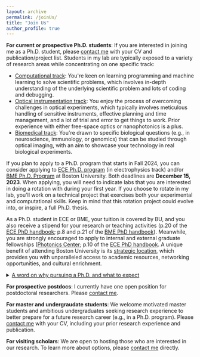 ```yaml
---
layout: archive
permalink: /joinUs/
title: "Join Us"
author_profile: true
---
```


<b>For current or prospective Ph.D. students</b>: If you are interested in joining me as a Ph.D. student, please [contact me](/contact/) with your CV and publication/project list. Students in my lab are typically exposed to a variety of research areas while concentrating on one specific track:

* <u>Computational track</u>: You're keen on learning programming and machine learning to solve scientific problems, which involves in-depth understanding of the underlying scientific problem and lots of coding and debugging. 
* <u>Optical instrumentation track</u>: You enjoy the process of overcoming challenges in optical experiments, which typically involves meticulous handling of sensitive instruments, effective planning and time management, and a lot of trial and error to get things to work. Prior experience with either free-space optics or nanophotonics is a plus.
* <u>Biomedical track</u>: You're drawn to specific biological questions (e.g., in neuroscience, immunology, or genomics) that can be studied through optical imaging, with an aim to showcase your technology in real biological experiments. 

If you plan to apply to a Ph.D. program that starts in Fall 2024, you can consider applying to [ECE Ph.D. program](https://www.bu.edu/eng/academics/explore-degree-programs/phd-in-electrical-engineering/) (in electrophysics track) and/or [BME Ph.D. Program](https://www.bu.edu/eng/academics/explore-degree-programs/phd-in-biomedical-engineering/) at Boston University. Both deadlines are <b>December 15, 2023</b>. When applying, you will need to indicate labs that you are interested in doing a rotation with during your first year. If you choose to rotate in my lab, you'll work on a technical project that exercises both your experimental and computational skills. Keep in mind that this rotation project could evolve into, or inspire, a full Ph.D. thesis.

As a Ph.D. student in ECE or BME, your tuition is covered by BU, and you also receive a stipend for your research or teaching activities (p.20 of the [ECE PhD handbook](https://www.bu.edu/eng/files/2022/09/ECE.PhD_.Handbook.pdf); p.8 and p.21 of the [BME PhD handbook](https://www.bu.edu/eng/files/2023/10/BME-PhD-Handbook-Fall-2023.pdf)). Meanwhile, you are strongly encouraged to apply to internal and external graduate fellowships ([Photonics Center](https://www.bu.edu/photonics/prt/benefits-of-a-photonics-center-phd-trainee/); p.10 of the [ECE PhD handbook](https://www.bu.edu/eng/files/2022/09/ECE.PhD_.Handbook.pdf). A unique benefit of attending Boston University is its [strategic location](/contact/), which provides you with unparalleled access to academic resources, networking opportunities, and cultural enrichment.

<details>
  <summary> <u>A word on why pursuing a Ph.D. and what to expect</u></summary>

  A proper motivation for getting a Ph.D. degree is to develop one's scholarship as an independent researcher, a quality that is required for academic positions and certain kinds of industry positions. A time-tested way to accomplish this goal is through conducting an original study under tailored guidance. A Ph.D. thesis typically aims to address questions that can result in surprising discoveries, and its success relies on close collaboration between the student, the advisor, and other colleagues. You will likely maximize your gain through this journey if some of the followings describe you:
  <ol>
  <li>Scientific motivation: You are intrigued by a certain class of scientific problems and have the desire to create your own artifact (methods, discoveries, invention, or theory). </li>
  <li>Research instinct: You understand the open-ended nature of research, and are willing to master the art of navigating uncertainties, using literature, discussion, and independent thinking as your guide.</li>
  <li>Input skills: You enjoy keeping up with the latest research trends in your field by consistently browsing papers and attending relevant talks.</li>
  <li>Output skills: You wish to develop writing and presentation skills to effectively communicate your findings and ideas to the scientific community and the broader audience. </li>
  <li>Teamwork skills: You thrive in a collaborative environment, valuing knowledge-sharing, learning from feedback (from peers, superiors, and subordinates alike), and close collaborations with colleagues to achieve objectives that might be challenging to tackle solo.</li>
  </ol>  
</details>

<b>For prospective postdocs</b>: I currently have one open position for postdoctoral researchers. Please [contact me](/contact/).

<b>For master and undergraudate students</b>: We welcome motivated master students and ambitious undergraduates seeking research experience to better prepare for a future research career (e.g., in a Ph.D. program). Please [contact me](/contact/) with your CV, including your prior research experience and publication.

<b>For visiting scholars</b>: We are open to hosting those who are interested in our research. To learn more about options, please [contact me](/contact/) directly.